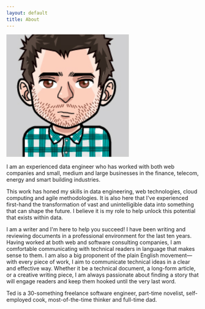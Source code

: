 ```yaml
---
layout: default
title: About
---
```


![me](/assets/img/avatar.jpg)

I am an experienced data engineer who has worked with both web companies and small, medium and large businesses in the finance, telecom, energy and smart building industries.

This work has honed my skills in data engineering, web technologies, cloud computing and agile methodologies. It is also here that I've experienced first-hand the transformation of vast and unintelligible data into something that can shape the future. I believe it is my role to help unlock this potential that exists within data. 

I am a writer and I'm here to help you succeed! I have been writing and reviewing documents in a professional environment for the last ten years. Having worked at both web and software consulting companies, I am comfortable communicating with technical readers in language that makes sense to them. I am also a big proponent of the plain English movement—with every piece of work, I aim to communicate technical ideas in a clear and effective way. Whether it be a technical document, a long-form article, or a creative writing piece, I am always passionate about finding a story that will engage readers and keep them hooked until the very last word.

Ted is a 30-something freelance software engineer, part-time novelist, self-employed cook, most-of-the-time thinker and full-time dad.
